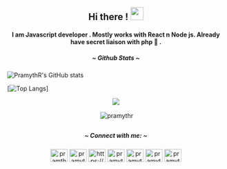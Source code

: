  <h2 align="center" > Hi there ! <img src="https://raw.githubusercontent.com/MartinHeinz/MartinHeinz/master/wave.gif" width="30px"> </h2> 

<h4 align="center" >I am Javascript developer . Mostly works with React n Node js. 
Already have secret liaison with php 🍭 .</h4>

<h5 align="center" color ="red"> ~ Github Stats ~</h5>
 
![PramythR's GitHub stats](https://github-readme-stats.vercel.app/api?username=PramythR&show_icons=true&theme=algolia&hide=stars)  

[![Top Langs](https://github-readmestats.vercel.app/api/top-langs/?username=PramythR&layout=compact&show_icons=true&theme=algolia&line_height=20)]

<p align = "center"><img align ="center" src ="https://github-readmestats.vercel.app/api/top-langs/?username=PramythR&layout=compact&show_icons=true&theme=algolia&line_height=20"/></p>
<p align="center">&nbsp;<img align="center" src="https://github-readme-stats.vercel.app/api?username=pramythr&show_icons=true&locale=en&theme=algolia&hide=stars" alt="pramythr" />

</p>



## <h5 align="center" color ="red"> ~ Connect with me: ~</h5>

<p align="center">
<a href="https://codepen.io/pramthr" target="blank"><img align="center" src="https://raw.githubusercontent.com/rahuldkjain/github-profile-readme-generator/master/src/images/icons/Social/codepen.svg" alt="pramthr" height="30" width="40" color="purple" /></a>
<a href="https://twitter.com/pramythr" target="blank"><img align="center" src="https://raw.githubusercontent.com/rahuldkjain/github-profile-readme-generator/master/src/images/icons/Social/twitter.svg" alt="pramythr" height="30" width="40" /></a>
<a href="https://linkedin.com/in/pramitha-rajapaksa/" target="blank"><img align="center" src="https://raw.githubusercontent.com/rahuldkjain/github-profile-readme-generator/master/src/images/icons/Social/linked-in-alt.svg" alt="https://www.linkedin.com/in/pramitha-rajapaksa/" height="30" width="40" /></a>
<a href="https://stackoverflow.com/users/pramythr" target="blank"><img align="center" src="https://raw.githubusercontent.com/rahuldkjain/github-profile-readme-generator/master/src/images/icons/Social/stack-overflow.svg" alt="pramythr" height="30" width="40" /></a>
<a href="https://codesandbox.com/pramythr" target="blank"><img align="center" src="https://cdn.jsdelivr.net/npm/simple-icons@3.0.1/icons/codesandbox.svg" alt="pramythr" height="30" width="40" /></a>
<a href="https://dribbble.com/pramythr" target="blank"><img align="center" src="https://raw.githubusercontent.com/rahuldkjain/github-profile-readme-generator/master/src/images/icons/Social/dribbble.svg" alt="pramythr" height="30" width="40" /></a>
<a href="https://www.behance.net/pramythr" target="blank"><img align="center" src="https://raw.githubusercontent.com/rahuldkjain/github-profile-readme-generator/master/src/images/icons/Social/behance.svg" alt="pramythr" height="30" width="40" /></a>
</p>
 
